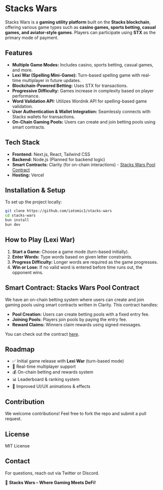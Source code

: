 # Stacks Wars

Stacks Wars is a **gaming utility platform** built on the **Stacks blockchain**, offering various game types such as **casino games, sports betting, casual games, and aviator-style games**. Players can participate using **STX** as the primary mode of payment.

## Features

-   **Multiple Game Modes:** Includes casino, sports betting, casual games, and more.
-   **Lexi War (Spelling Mini-Game):** Turn-based spelling game with real-time multiplayer in future updates.
-   **Blockchain-Powered Betting:** Uses STX for transactions.
-   **Progressive Difficulty:** Games increase in complexity based on player performance.
-   **Word Validation API:** Utilizes Wordnik API for spelling-based game validation.
-   **User Authentication & Wallet Integration:** Seamlessly connects with Stacks wallets for transactions.
-   **On-Chain Gaming Pools:** Users can create and join betting pools using smart contracts.

## Tech Stack

-   **Frontend:** Next.js, React, Tailwind CSS
-   **Backend:** Node.js (Planned for backend logic)
-   **Smart Contracts:** Clarity (for on-chain interactions) - [Stacks Wars Pool Contract](https://github.com/your-repo-link)
-   **Hosting:** Vercel

## Installation & Setup

To set up the project locally:

```sh
git clone https://github.com/iatomic1/stacks-wars
cd stacks-wars
bun install
bun dev
```

## How to Play (Lexi War)

1. **Start a Game:** Choose a game mode (turn-based initially).
2. **Enter Words:** Type words based on given letter constraints.
3. **Progress Difficulty:** Longer words are required as the game progresses.
4. **Win or Lose:** If no valid word is entered before time runs out, the opponent wins.

## Smart Contract: Stacks Wars Pool Contract

We have an on-chain betting system where users can create and join gaming pools using smart contracts written in Clarity. This contract handles:

-   **Pool Creation:** Users can create betting pools with a fixed entry fee.
-   **Joining Pools:** Players join pools by paying the entry fee.
-   **Reward Claims:** Winners claim rewards using signed messages.

You can check out the contract [here](https://github.com/iflames1/stacks-wars-contract).

## Roadmap

-   ✅ Initial game release with **Lexi War** (turn-based mode)
-   🚀 Real-time multiplayer support
-   💰 On-chain betting and rewards system
-   📊 Leaderboard & ranking system
-   🎨 Improved UI/UX animations & effects

## Contribution

We welcome contributions! Feel free to fork the repo and submit a pull request.

## License

MIT License

## Contact

For questions, reach out via Twitter or Discord.

🚀 **Stacks Wars – Where Gaming Meets DeFi!**
